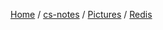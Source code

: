 [Home](https://mengxianbin.github.io) /
[cs-notes](https://mengxianbin.github.io/cs-notes/site) /
[Pictures](https://mengxianbin.github.io/cs-notes/site/Pictures) /
[Redis](https://mengxianbin.github.io/cs-notes/site/Pictures/Redis)

## [](https://mengxianbin.github.io/cs-notes/site/Pictures/Redis/)

## [](https://mengxianbin.github.io/cs-notes/site/Pictures/Redis/)

## [](https://mengxianbin.github.io/cs-notes/site/Pictures/Redis/)

## [](https://mengxianbin.github.io/cs-notes/site/Pictures/Redis/)
